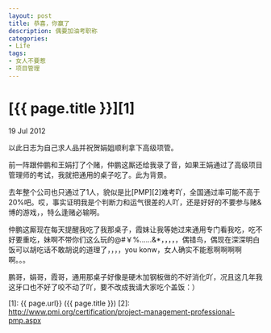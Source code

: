 ```yaml
---
layout: post
title: 恭喜，你赢了
description: 偶要加油考职称
categories:
- Life
tags:
- 女人不要惹
- 项目管理
---
```


# [{{ page.title }}][1]

19 Jul 2012

以此日志为自己求人品并祝贺娟姐顺利拿下高级项管。

前一阵跟仲鹏和王娟打了个赌，仲鹏这厮还给我录了音，如果王娟通过了高级项目管理师的考试，我就把通用的桌子吃了。此为背景。

去年整个公司也只通过了1人，貌似是比[PMP][2]难考吖，全国通过率可能不高于20%吧。哎，事实证明我是个判断力和运气很差的人吖，还是好好的不要参与赌&博的游戏，，特么逢赌必输啊。

仲鹏这厮现在每天提醒我吃了我那桌子，霞妹让我等她过来通用专门看我吃，吃不好要重吃，妹啊不带你们这么玩的@#￥%……&*，，，，，偶错鸟，偶现在深深明白饭可以胡吃话不敢胡说的道理了，，，，you konw，女人确实不能惹啊啊啊啊啊。。。

鹏哥，娟哥，霞哥，通用那桌子好像是硬木加钢板做的不好消化吖，况且这几年我这牙口也不好了咬不动了吖，要不改成我请大家吃个盖饭：）

[1]:    {{ page.url}}  ({{ page.title }})
[2]: http://www.pmi.org/certification/project-management-professional-pmp.aspx

